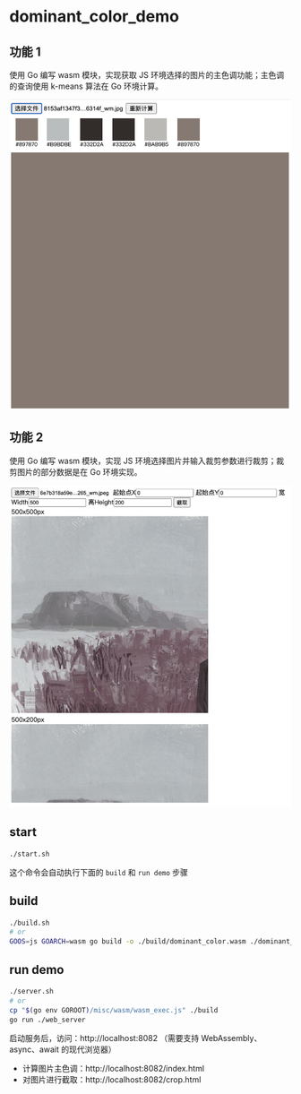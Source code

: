 # dominant_color_demo

## 功能 1

使用 Go 编写 wasm 模块，实现获取 JS 环境选择的图片的主色调功能；主色调的查询使用 k-means 算法在 Go 环境计算。

![img_01.jpg](assets/img_01.jpg)

## 功能 2

使用 Go 编写 wasm 模块，实现 JS 环境选择图片并输入裁剪参数进行裁剪；裁剪图片的部分数据是在 Go 环境实现。

![img_02.jpg](assets/img_02.jpg)

## start

```bash
./start.sh
```

这个命令会自动执行下面的 `build` 和 `run demo` 步骤

## build

```bash
./build.sh
# or
GOOS=js GOARCH=wasm go build -o ./build/dominant_color.wasm ./dominant_color
```

## run demo

```bash
./server.sh
# or
cp "$(go env GOROOT)/misc/wasm/wasm_exec.js" ./build
go run ./web_server
```

启动服务后，访问：http://localhost:8082 （需要支持 WebAssembly、async、await 的现代浏览器）

- 计算图片主色调：http://localhost:8082/index.html
- 对图片进行截取：http://localhost:8082/crop.html
